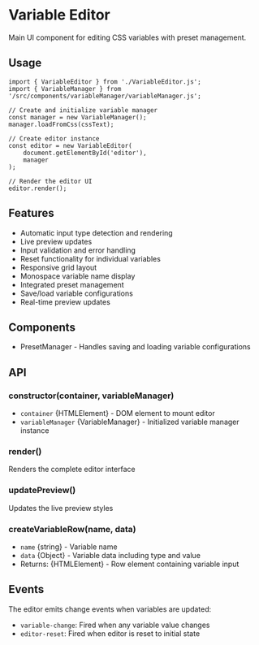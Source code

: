 # Variable Editor

Main UI component for editing CSS variables with preset management.

## Usage

    import { VariableEditor } from './VariableEditor.js';
    import { VariableManager } from '/src/components/variableManager/variableManager.js';
    
    // Create and initialize variable manager
    const manager = new VariableManager();
    manager.loadFromCss(cssText);
    
    // Create editor instance
    const editor = new VariableEditor(
        document.getElementById('editor'),
        manager
    );
    
    // Render the editor UI
    editor.render();

## Features
- Automatic input type detection and rendering
- Live preview updates
- Input validation and error handling
- Reset functionality for individual variables
- Responsive grid layout
- Monospace variable name display
- Integrated preset management
- Save/load variable configurations
- Real-time preview updates

## Components
- PresetManager - Handles saving and loading variable configurations

## API

### constructor(container, variableManager)
- `container` {HTMLElement} - DOM element to mount editor
- `variableManager` {VariableManager} - Initialized variable manager instance

### render()
Renders the complete editor interface

### updatePreview()
Updates the live preview styles

### createVariableRow(name, data)
- `name` {string} - Variable name
- `data` {Object} - Variable data including type and value
- Returns: {HTMLElement} - Row element containing variable input

## Events
The editor emits change events when variables are updated:
- `variable-change`: Fired when any variable value changes
- `editor-reset`: Fired when editor is reset to initial state
